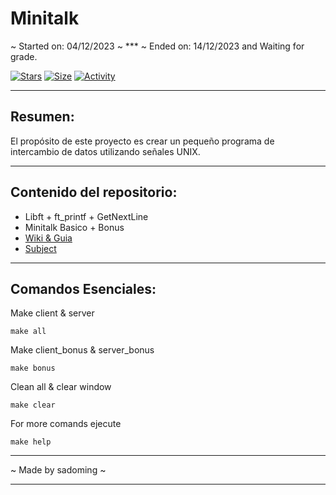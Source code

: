 # Minitalk

~ Started on: 04/12/2023 ~ *** ~ Ended on: 14/12/2023 and Waiting for grade.

 [![Stars](https://img.shields.io/github/stars/Sulig/Minitalk?color=ffff00&label=Stars&logo=Stars&style=?style=flat)](https://github.com/Sulig/Minitalk.git)
 [![Size](https://img.shields.io/github/repo-size/Sulig/minitalk?color=blue&label=Size&logo=Size&style=?style=flat)](https://github.com/Sulig/Minitalk.git)
 [![Activity](https://img.shields.io/github/last-commit/Sulig/minitalk?color=orange&label=Last%20Commit&style=flat)](https://github.com/Sulig/Minitalk.git)

***
## Resumen: 
El propósito de este proyecto es crear un pequeño programa de intercambio de
datos utilizando señales UNIX.

***
## Contenido del repositorio:
- Libft + ft_printf + GetNextLine
- Minitalk Basico + Bonus
- [Wiki & Guia](https://github.com/Sulig/Minitalk/wiki)
- [Subject](https://github.com/Sulig/Minitalk/blob/master/Minitalk.pdf)

***
## Comandos Esenciales:

Make client & server

    make all

Make client_bonus & server_bonus

    make bonus


Clean all & clear window

    make clear

For more comands ejecute

    make help

***
~ Made by sadoming ~ 
***
